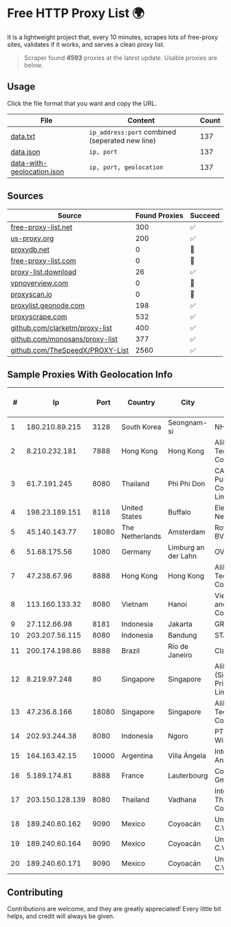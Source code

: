 
# Free HTTP Proxy List 🌍

It is a lightweight project that, every 10 minutes, scrapes lots of free-proxy sites, validates if it works, and serves a clean proxy list.


> Scraper found **4593** proxies at the latest update. Usable proxies are below.

## Usage

Click the file format that you want and copy the URL.


|File|Content|Count|
|----|-------|-----|
|[data.txt](https://raw.githubusercontent.com/themiralay/Proxy-List-World/master/data.txt)|`ip_address:port` combined (seperated new line)|137|
|[data.json](https://raw.githubusercontent.com/themiralay/Proxy-List-World/master/data.json)|`ip, port`|137|
|[data-with-geolocation.json](https://raw.githubusercontent.com/themiralay/Proxy-List-World/master/data-with-geolocation.json)|`ip, port, geolocation`|137|

## Sources

|Source|Found Proxies|Succeed|
|------|-------------|-------|
|[free-proxy-list.net](https://free-proxy-list.net)|300|✅|
|[us-proxy.org](https://www.us-proxy.org)|200|✅|
|[proxydb.net](http://proxydb.net)|0|🚫|
|[free-proxy-list.com](https://free-proxy-list.com/?page=&port=&type%5B%5D=http&type%5B%5D=https&up_time=0&search=Search)|0|🚫|
|[proxy-list.download](https://www.proxy-list.download/HTTP)|26|✅|
|[vpnoverview.com](https://vpnoverview.com/privacy/anonymous-browsing/free-proxy-servers)|0|🚫|
|[proxyscan.io](https://www.proxyscan.io)|0|🚫|
|[proxylist.geonode.com](https://proxylist.geonode.com/api/proxy-list?limit=300&page=1&sort_by=lastChecked&sort_type=desc&protocols=http,https)|198|✅|
|[proxyscrape.com](https://api.proxyscrape.com/v2/?request=displayproxies&protocol=http&timeout=10000&country=all&ssl=all&anonymity=all)|532|✅|
|[github.com/clarketm/proxy-list](https://raw.githubusercontent.com/clarketm/proxy-list/master/proxy-list-raw.txt)|400|✅|
|[github.com/monosans/proxy-list](https://raw.githubusercontent.com/monosans/proxy-list/main/proxies/http.txt)|377|✅|
|[github.com/TheSpeedX/PROXY-List](https://raw.githubusercontent.com/TheSpeedX/PROXY-List/master/http.txt)|2560|✅|


## Sample Proxies With Geolocation Info

|#|Ip|Port|Country|City|Internet Service Provider|
|-|--|----|-------|----|-------------------------|
|1|180.210.89.215|3128|South Korea|Seongnam-si|NHNCLOUD|
|2|8.210.232.181|7888|Hong Kong|Hong Kong|Alibaba (US) Technology Co., Ltd.|
|3|61.7.191.245|8080|Thailand|Phi Phi Don|CAT Telecom Public Company Limited|
|4|198.23.189.151|8118|United States|Buffalo|Electro Nebula LLC|
|5|45.140.143.77|18080|The Netherlands|Amsterdam|RoyaleHosting BV|
|6|51.68.175.56|1080|Germany|Limburg an der Lahn|OVH SAS|
|7|47.238.67.96|8888|Hong Kong|Hong Kong|Alibaba (US) Technology Co., Ltd.|
|8|113.160.133.32|8080|Vietnam|Hanoi|VietNam Post and Telecom Corporation|
|9|27.112.66.98|8181|Indonesia|Jakarta|GRAHANET|
|10|203.207.56.115|8080|Indonesia|Bandung|STARNET|
|11|200.174.198.86|8888|Brazil|Rio de Janeiro|Claro S.A|
|12|8.219.97.248|80|Singapore|Singapore|Alibaba Cloud (Singapore) Private Limited|
|13|47.236.8.166|18080|Singapore|Singapore|Alibaba (US) Technology Co., Ltd.|
|14|202.93.244.38|8080|Indonesia|Ngoro|PT. Dutakom Wibawa Putra|
|15|164.163.42.15|10000|Argentina|Villa Ángela|Interret Villa Angela SRL|
|16|5.189.174.81|8888|France|Lauterbourg|Contabo GmbH|
|17|203.150.128.139|8080|Thailand|Vadhana|Internet Thailand Company Ltd|
|18|189.240.60.162|9090|Mexico|Coyoacán|Uninet S.A. de C.V.|
|19|189.240.60.164|9090|Mexico|Coyoacán|Uninet S.A. de C.V.|
|20|189.240.60.171|9090|Mexico|Coyoacán|Uninet S.A. de C.V.|



## Contributing

Contributions are welcome, and they are greatly appreciated! Every
little bit helps, and credit will always be given.

